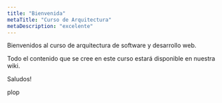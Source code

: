 ```yaml
---
title: "Bienvenida"
metaTitle: "Curso de Arquitectura"
metaDescription: "excelente"
---
```


Bienvenidos al curso de arquitectura de software y desarrollo web.

Todo el contenido que se cree en este curso estará disponible en nuestra wiki.

Saludos!

plop
